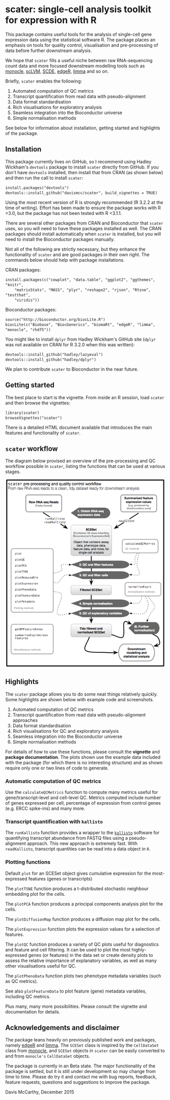 # scater: single-cell analysis toolkit for expression with R

This package contains useful tools for the analysis of single-cell
gene expression data using the statistical software R. The package places an
emphasis on tools for quality control, visualisation and pre-processing of data
before further downstream analysis.

We hope that `scater` fills a useful niche between raw RNA-sequencing
count data and more focused downstream modelling tools such as
[monocle](http://www.bioconductor.org/packages/release/bioc/html/monocle.html),
[scLVM](http://github.com/PMBio/scLVM),
[SCDE](http://pklab.med.harvard.edu/scde/index.html),
[edgeR](http://www.bioconductor.org/packages/release/bioc/html/edgeR.html),
[limma](http://www.bioconductor.org/packages/release/bioc/html/limma.html) and
so on.

Briefly, `scater` enables the following:


1. Automated computation of QC metrics
1. Transcript quantification from read data with pseudo-alignment
2. Data format standardisation
3. Rich visualisations for exploratory analysis
4. Seamless integration into the Bioconductor universe
5. Simple normalisation methods

See below for information about installation, getting started and highlights of the package.

## Installation
This package currently lives on GitHub, so I recommend using Hadley Wickham's
`devtools` package to install `scater` directly from GitHub. If you don't have
`devtools` installed, then install that from CRAN (as shown below) and then run
the call to install `scater`:

```{r}
install.packages("devtools")
devtools::install_github("davismcc/scater", build_vignettes = TRUE)
```

Using the most recent version of R is strongly recommended (R 3.2.2 at the time
of writing). Effort has been made to ensure the package works with R >3.0, but
the package has not been tested with R <3.1.1.

There are several other packages from CRAN and Bioconductor that `scater` uses,
so you will need to have these packages installed as well. The CRAN packages
should install automatically when `scater` is installed, but you will need to
install the Bioconductor packages manually.

Not all of the following are strictly necessary, but they enhance the
functionality of `scater` and are good packages in their own right. The commands
below should help with package installations.

CRAN packages:

```{r}
install.packages(c("cowplot", "data.table", "ggplot2", "ggthemes", "knitr",
    "matrixStats", "MASS", "plyr", "reshape2", "rjson", "Rtsne", "testthat",
    "viridis"))
```

Bioconductor packages:

```{r}
source("http://bioconductor.org/biocLite.R")
biocLite(c("Biobase", "BiocGenerics", "biomaRt", "edgeR", "limma", "monocle", "rhdf5"))
```

You might like to install `dplyr` from Hadley Wickham's GitHub site (`dplyr` was
not available on CRAN for R 3.2.0 when this was written):

```{r}
devtools::install_github("hadley/lazyeval")
devtools::install_github("hadley/dplyr")
```

We plan to contribute `scater` to Bioconductor in the near future.


## Getting started

<!---
The best place to start is the [vignette](http://htmlpreview.github.io/?http://github.com/davismcc/scater/blob/master/vignettes/vignette.html).
-->

The best place to start is the vignette. From inside an R session, load `scater`
and then browse the vignettes:

```{r}
library(scater)
browseVignettes("scater")
```

There is a detailed HTML document available that introduces the main features
and functionality of `scater`.

## `scater` workflow

The diagram below provised an overview of the pre-processing and QC workflow possible in `scater`, listing the functions that can be used at various stages.

![Diagram outlining the scater workflow](inst/figures/scater_qc_workflow.png?raw=true "Diagram outlining the scater workflow")

## Highlights

The `scater` package allows you to do some neat things relatively quickly. Some highlights are shown below with example code and screenshots.

1. Automated computation of QC metrics
1. Transcript quantification from read data with pseudo-alignment approaches
2. Data format standardisation
3. Rich visualisations for QC and exploratory analysis
4. Seamless integration into the Bioconductor universe
5. Simple normalisation methods

For details of how to use these functions, please consult the **vignette** and **package documentation**.  The plots shown use the example data included with the package (for which there is no interesting structure) and as shown require only one or two lines of code to generate.

### Automatic computation of QC metrics

Use the `calculateQCMetrics` function to compute many metrics useful for gene/transcript-level and cell-level QC. Metrics computed include number of genes expressed per cell, percentage of expression from control genes (e.g. ERCC spike-ins) and many more.

### Transcript quantification with `kallisto`

The `runKallisto` function provides a wrapper to the [`kallisto`](http://pachterlab.github.io/kallisto) software for quantifying transcript abundance from FASTQ files using a pseudo-alignment approach. This new approach is extremely fast. With `readKallisto`, transcript quantities can be read into a data object in `R`.

### Plotting functions

Default `plot` for an SCESet object gives cumulative expression for the 
most-expressed features (genes or transcripts)

The `plotTSNE` function produces a t-distributed stochastic neighbour embedding
plot for the cells.

The `plotPCA` function produces a principal components analysis plot for the 
cells.

The `plotDiffusionMap` function produces a diffusion map plot for the cells.

The `plotExpression` function plots the expression values for a selection of 
features.

The `plotQC` function produces a variety of QC plots useful for diagnostics and
feature and cell filtering. It can be used to plot the most highly-expressed 
genes (or features) in the data set or create density plots to assess the 
relative importance of explanatory variables, as well as many other 
visualisations useful for QC.

The `plotPhenoData` function plots two phenotype metadata variables (such as QC
metrics).

See also `plotFeatureData` to plot feature (gene) metadata variables, including QC metrics.

Plus many, many more possibilities. Please consult the vignette and documentation for details.

## Acknowledgements and disclaimer

The package leans heavily on previously published work and packages, namely
[edgeR](http://bioconductor.org/packages/release/bioc/html/edgeR.html) and
[limma](http://bioconductor.org/packages/release/bioc/html/limma.html). The
`SCESet` class is inspired by the `CellDataSet` class from [monocle](http://www.bioconductor.org/packages/release/bioc/html/monocle.html),
and `SCESet` objects in `scater` can be easily converted to and from `monocle's`
`CellDataSet` objects.


<!---
It also uses and extends code for an approximate rank-product test by [Heskes et al (2014)](http://dx.doi.org/10.1186/s12859-014-0367-1).
-->


The package is currently in an Beta state. The major functionality of the 
package is settled, but it is still under development so may change from time 
to time. Please do try it and contact me with bug reports, feedback, feature 
requests, questions and suggestions to improve the package.

Davis McCarthy, December 2015
